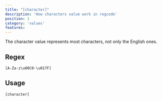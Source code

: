 ```yaml
---
title: "[character]"
description: 'How characters value work in regcode'
position: 1
category: 'values'
features:
---
```


The character value represents most characters, not only the English ones. 

## Regex

```
[A-Za-z\u00C0-\u017F]
```

## Usage

`[character]`
